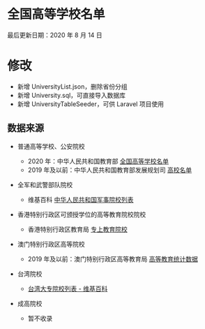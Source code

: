# 全国高等学校名单

最后更新日期：2020 年 8 月 14 日

# 修改

- 新增 UniversityList.json，删除省份分组
- 新增 University.sql，可直接导入数据库
- 新增 UniversityTableSeeder，可供 Laravel 项目使用

## 数据来源

- 普通高等学校、公安院校
  - 2020 年：中华人民共和国教育部 [全国高等学校名单](http://www.moe.gov.cn/jyb_xxgk/s5743/s5744/202007/t20200709_470937.html)
  - 2019 年及以前：中华人民共和国教育部发展规划司 [高校名单](http://www.moe.gov.cn/s78/A03/ghs_left/moe_634/)

- 全军和武警部队院校
  - 维基百科 [中华人民共和国军事院校列表](https://zh.wikipedia.org/wiki/%E4%B8%AD%E5%8D%8E%E4%BA%BA%E6%B0%91%E5%85%B1%E5%92%8C%E5%9B%BD%E5%86%9B%E4%BA%8B%E9%99%A2%E6%A0%A1%E5%88%97%E8%A1%A8)

- 香港特别行政区可颁授学位的高等教育院校院校
  - 香港特别行政区教育局 [专上教育院校](https://www.edb.gov.hk/tc/edu-system/postsecondary/local-higher-edu/institutions/index.html)

- 澳门特别行政区高等院校
  - 2019 年及以前：澳门特别行政区高等教育局 [高等教育统计数据](https://www.dses.gov.mo/queryinfo/lib/p1)

- 台湾院校
  - [台湾大专院校列表 - 维基百科](https://zh.wikipedia.org/wiki/%E5%8F%B0%E7%81%A3%E5%A4%A7%E5%B0%88%E9%99%A2%E6%A0%A1%E5%88%97%E8%A1%A8)

- 成高院校
  - 暂不收录

